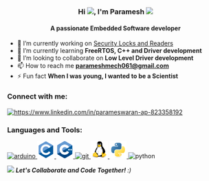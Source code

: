 <h3 align="center">  Hi <a href="https://www.gautamkrishnar.com/"><img src="https://media.giphy.com/media/hvRJCLFzcasrR4ia7z/giphy.gif" width="3%"></a>, I'm Paramesh <img src="https://emojis.slackmojis.com/emojis/images/1531849430/4246/blob-sunglasses.gif?1531849430" width="30"/></h3>
<h4 align="center">A passionate Embedded Software developer</h4>

- 🔭 I’m currently working on [Security Locks and Readers](https://www.allegion.com/corp/en/products/business.html)
- 🌱 I’m currently learning **FreeRTOS, C++ and Driver development**
- 👯 I’m looking to collaborate on **Low Level Driver development**
- 📫 How to reach me **parameshmech061@gmail.com**
- ⚡ Fun fact **When I was young, I wanted to be a Scientist**

<h3 align="left">Connect with me:</h3>
<p align="left">
<a href="https://linkedin.com/in/https://www.linkedin.com/in/parameswaran-ap-823358192" target="blank"><img align="center" src="https://raw.githubusercontent.com/rahuldkjain/github-profile-readme-generator/master/src/images/icons/Social/linked-in-alt.svg" alt="https://www.linkedin.com/in/parameswaran-ap-823358192" height="30" width="40" /></a>
</p>

<h3 align="left">Languages and Tools:</h3>
<p align="left"> <a href="https://www.arduino.cc/" target="_blank" rel="noreferrer"> <img src="https://cdn.worldvectorlogo.com/logos/arduino-1.svg" alt="arduino" width="40" height="40"/> </a> <a href="https://www.cprogramming.com/" target="_blank" rel="noreferrer"> <img src="https://raw.githubusercontent.com/devicons/devicon/master/icons/c/c-original.svg" alt="c" width="40" height="40"/> </a> <a href="https://www.w3schools.com/cpp/" target="_blank" rel="noreferrer"> <img src="https://raw.githubusercontent.com/devicons/devicon/master/icons/cplusplus/cplusplus-original.svg" alt="cplusplus" width="40" height="40"/> </a> <a href="https://git-scm.com/" target="_blank" rel="noreferrer"> <img src="https://www.vectorlogo.zone/logos/git-scm/git-scm-icon.svg" alt="git" width="40" height="40"/> </a> <a href="https://www.linux.org/" target="_blank" rel="noreferrer"> <img src="https://raw.githubusercontent.com/devicons/devicon/master/icons/linux/linux-original.svg" alt="linux" width="40" height="40"/> </a> <a href="https://www.python.org" target="_blank" rel="noreferrer"> <img src="https://raw.githubusercontent.com/devicons/devicon/master/icons/python/python-original.svg" alt="python" width="40" height="40"/> </a> <img src="https://camo.githubusercontent.com/61551b5407f39fdb6913913601d5335acd3aa72ede395ba7946f304a70040459/68747470733a2f2f7365656b6c6f676f2e636f6d2f696d616765732f452f6573707265737369662d73797374656d732d6c6f676f2d313335304239453737312d7365656b6c6f676f2e636f6d2e706e67" alt="python" width="40" height="40"/> </a>  </p>

<img src="https://media.giphy.com/media/LnQjpWaON8nhr21vNW/giphy.gif" width="60"> <em><b>Let's Collaborate and Code Together! </b> :)</em>
